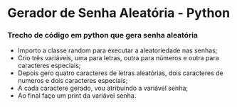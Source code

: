 # Gerador de Senha Aleatória - Python

### Trecho de código em python que gera senha aleatória 

* Importo a classe random para executar a aleatoriedade nas senhas;
* Crio três variáveis, uma para letras, outra para números e outra para caracteres especiais;
* Depois gero quatro caracteres de letras aleatórias, dois caracteres de numeros e dois caracteres especiais;
* A cada caractere gerado, vou atribuindo a variável senha;
* Ao final faço um print da variável senha. 

